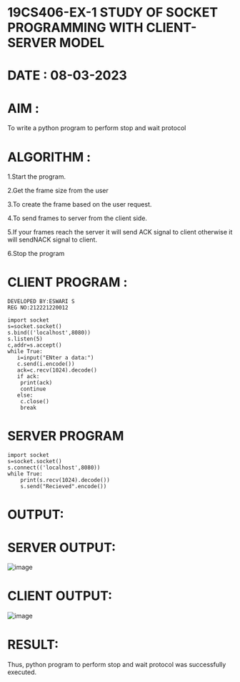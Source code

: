 # 19CS406-EX-1 STUDY OF SOCKET PROGRAMMING WITH CLIENT-SERVER MODEL

# DATE : 08-03-2023

# AIM : 
To write a python program to perform stop and wait protocol


# ALGORITHM :
1.Start the program.

2.Get the frame size from the user

3.To create the frame based on the user request.

4.To send frames to server from the client side.

5.If your frames reach the server it will send ACK signal to client otherwise it will sendNACK signal to client.

6.Stop the program

# CLIENT PROGRAM :
```
DEVELOPED BY:ESWARI S
REG NO:212221220012
```
```
import socket
s=socket.socket()
s.bind(('localhost',8080))
s.listen(5)
c,addr=s.accept()
while True:
   i=input("ENter a data:")
   c.send(i.encode())
   ack=c.recv(1024).decode()
   if ack:
   	print(ack)
   	continue
   else:
   	c.close()
   	break
 ```
 # SERVER PROGRAM
```
import socket
s=socket.socket()
s.connect(('localhost',8080))
while True:
	print(s.recv(1024).decode())
	s.send("Recieved".encode())
 ```
# OUTPUT:
# SERVER OUTPUT:
![image](https://github.com/ieswaris/19CS406-EX-1/assets/127847210/1e638cd8-e364-4e2f-a49e-22e78ed9531b)

# CLIENT OUTPUT:
![image](https://github.com/ieswaris/19CS406-EX-1/assets/127847210/315c8b77-67d2-4577-b5ce-b03477a8bf5c)

# RESULT:
Thus, python program to perform stop and wait protocol was successfully executed.


